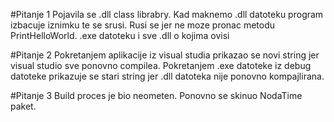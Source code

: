 #Pitanje 1
Pojavila se .dll class librabry. Kad maknemo .dll datoteku program izbacuje iznimku te se srusi. Rusi se jer ne moze pronac metodu PrintHelloWorld. .exe datoteku i sve .dll o kojima ovisi

#Pitanje 2
Pokretanjem aplikacije iz visual studia prikazao se novi string jer visual studio sve ponovno compilea. Pokretanjem .exe datoteke iz debug datoteke prikazuje se stari string jer .dll datoteka nije ponovno kompajlirana.

#Pitanje 3
Build proces je bio neometen. Ponovno se skinuo NodaTime paket.
